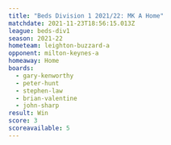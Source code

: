 ```yaml
---
title: "Beds Division 1 2021/22: MK A Home"
matchdate: 2021-11-23T18:56:15.013Z
league: beds-div1
season: 2021-22
hometeam: leighton-buzzard-a
opponent: milton-keynes-a
homeaway: Home
boards:
  - gary-kenworthy
  - peter-hunt
  - stephen-law
  - brian-valentine
  - john-sharp
result: Win
score: 3
scoreavailable: 5
---
```

